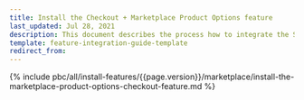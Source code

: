 ```yaml
---
title: Install the Checkout + Marketplace Product Options feature
last_updated: Jul 28, 2021
description: This document describes the process how to integrate the Spryker Marketplace Product Options feature into a Spryker project.
template: feature-integration-guide-template
redirect_from:
---
```


{% include pbc/all/install-features/{{page.version}}/marketplace/install-the-marketplace-product-options-checkout-feature.md %} <!-- To edit, see /_includes/pbc/all/install-features/202311.0/marketplace/install-the-marketplace-product-options-checkout-feature.md -->
